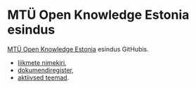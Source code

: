 # MTÜ Open Knowledge Estonia esindus

[MTÜ Open Knowledge Estonia](http://ee.okfn.org) esindus GitHubis. 

* [liikmete nimekiri](members.md),
* [dokumendiregister](https://github.com/okestonia/esindus/tree/master/dokumendid),
* [aktiivsed teemad](https://github.com/okestonia/esindus/issues).
